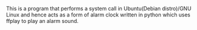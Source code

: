 This is a program that performs a system call in Ubuntu(Debian distro)/GNU Linux and hence acts as a form of alarm clock written in python which uses ffplay to play an alarm sound.
